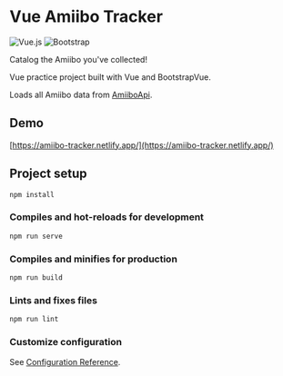# Vue Amiibo Tracker
![Vue.js](https://img.shields.io/badge/vuejs-%2335495e.svg?style=for-the-badge&logo=vuedotjs&logoColor=%234FC08D)
![Bootstrap](https://img.shields.io/badge/BootstrapVue-%23563D7C.svg?style=for-the-badge&logo=bootstrap&logoColor=white)


Catalog the Amiibo you've collected! 

Vue practice project built with Vue and BootstrapVue. 

Loads all Amiibo data from [AmiiboApi](https://amiiboapi.com/).

## Demo
[https://amiibo-tracker.netlify.app/](https://amiibo-tracker.netlify.app/)


## Project setup
```
npm install
```

### Compiles and hot-reloads for development
```
npm run serve
```

### Compiles and minifies for production
```
npm run build
```

### Lints and fixes files
```
npm run lint
```

### Customize configuration
See [Configuration Reference](https://cli.vuejs.org/config/).
